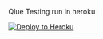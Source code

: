 Qlue  Testing run in heroku

[![Deploy to Heroku](https://www.herokucdn.com/deploy/button.png)](https://heroku.com/deploy)